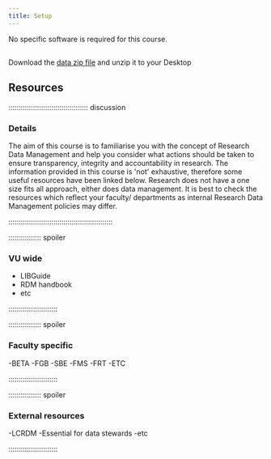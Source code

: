 ```yaml
---
title: Setup
---
```


No specific software is required for this course. 

## 

<!--
FIXME: place any data you want learners to use in `episodes/data` and then use
       a relative link ( [data zip file](data/lesson-data.zip) ) to provide a
       link to it, replacing the example.com link.
-->
Download the [data zip file](https://example.com/FIXME) and unzip it to your Desktop

## Resources

::::::::::::::::::::::::::::::::::::::: discussion

### Details

The aim of this course is to familiarise you with the concept of Research Data Management and help you consider what
actions should be taken to ensure transparency, integrity and accountability in research. 
The information provided in this course is 'not' exhaustive, therefore some useful resources have been linked below. 
Research does not have a one size fits all approach, either does data management. It is best to check the resources which
reflect your faculty/ departments as internal Research Data Management policies may differ. 

:::::::::::::::::::::::::::::::::::::::::::::::::::

:::::::::::::::: spoiler

### VU wide

- LIBGuide
- RDM handbook
- etc

::::::::::::::::::::::::

:::::::::::::::: spoiler

### Faculty specific 

-BETA
-FGB
-SBE
-FMS
-FRT
-ETC

::::::::::::::::::::::::


:::::::::::::::: spoiler

### External resources 

-LCRDM
-Essential for data stewards
-etc

::::::::::::::::::::::::


